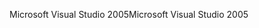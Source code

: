 <span data-ttu-id="666a7-101">Microsoft Visual Studio 2005</span><span class="sxs-lookup"><span data-stu-id="666a7-101">Microsoft Visual Studio 2005</span></span>